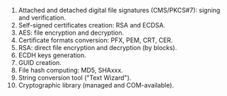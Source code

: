 1) Attached and detached digital file signatures (CMS/PKCS#7): signing and verification.
2) Self-signed certificates creation: RSA and ECDSA.
3) AES: file encryption and decryption.
4) Certificate formats conversion: PFX, PEM, CRT, CER.
5) RSA: direct file encryption and decryption (by blocks).
6) ECDH keys generation.
7) GUID creation.
8) File hash computing: MD5, SHAxxx.
9) String conversion tool ("Text Wizard").
10) Cryptographic library (managed and COM-available).
